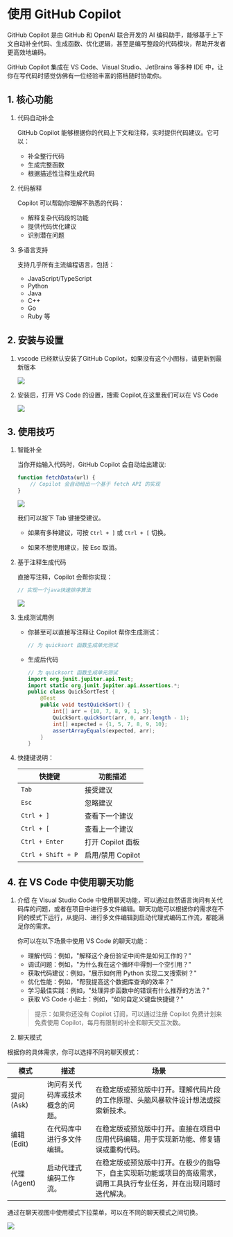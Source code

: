 # 使用 GitHub Copilot

GitHub Copilot 是由 GitHub 和 OpenAI 联合开发的 AI 编码助手，能够基于上下文自动补全代码、生成函数、优化逻辑，甚至是编写整段的代码模块，帮助开发者更高效地编码。

GitHub Copilot 集成在 VS Code、Visual Studio、JetBrains 等多种 IDE 中，让你在写代码时感觉仿佛有一位经验丰富的搭档随时协助你。

## 1. 核心功能

1. 代码自动补全

    GitHub Copilot 能够根据你的代码上下文和注释，实时提供代码建议。它可以：

    - 补全整行代码
    - 生成完整函数
    - 根据描述性注释生成代码
2. 代码解释

    Copilot 可以帮助你理解不熟悉的代码：

    - 解释复杂代码段的功能
    - 提供代码优化建议
    - 识别潜在问题
3. 多语言支持

    支持几乎所有主流编程语言，包括：

    - JavaScript/TypeScript
    - Python
    - Java
    - C++
    - Go
    - Ruby 等

## 2. 安装与设置

1. vscode 已经默认安装了GitHub Copilot，如果没有这个小图标，请更新到最新版本

    ![](/code/tool/copilot/001.png)

2. 安装后，打开 VS Code 的设置，搜索 Copilot,在这里我们可以在 VS Code 

    ![](/code/tool/copilot/002.png)


## 3. 使用技巧

1. 智能补全


    当你开始输入代码时，GitHub Copilot 会自动给出建议:

    ```js
    function fetchData(url) {
        // Copilot 会自动给出一个基于 fetch API 的实现
    }
    ```

    ![](/code/tool/copilot/003.png)

    我们可以按下 Tab 键接受建议。

    - 如果有多种建议，可按 `Ctrl + ]` 或 `Ctrl + [` 切换。

    - 如果不想使用建议，按 Esc 取消。

2. 基于注释生成代码
    
    直接写注释，Copilot 会帮你实现：

    ```java
    // 实现一个java快速排序算法
    ```

    ![](/code/tool/copilot/004.png)

3. 生成测试用例

    - 你甚至可以直接写注释让 Copilot 帮你生成测试：

        ```js
        // 为 quicksort 函数生成单元测试
        ```

    - 生成后代码

        ```java
        // 为 quicksort 函数生成单元测试
        import org.junit.jupiter.api.Test;
        import static org.junit.jupiter.api.Assertions.*;
        public class QuickSortTest {
            @Test
            public void testQuickSort() {
                int[] arr = {10, 7, 8, 9, 1, 5};
                QuickSort.quickSort(arr, 0, arr.length - 1);
                int[] expected = {1, 5, 7, 8, 9, 10};
                assertArrayEquals(expected, arr);
            }
        }
        ```
4. 快捷键说明：

    | 快捷键              | 功能描述          |
    |------------------|---------------|
    | `Tab             ` | 接受建议          |
    | `Esc             ` | 忽略建议          |
    | `Ctrl + ]        ` | 查看下一个建议       |
    | `Ctrl + [        ` | 查看上一个建议       |
    | `Ctrl + Enter    ` | 打开 Copilot 面板 |
    | `Ctrl + Shift + P` | 启用/禁用 Copilot |



## 4. 在 VS Code 中使用聊天功能

1. 介绍
    在 Visual Studio Code 中使用聊天功能，可以通过自然语言询问有关代码库的问题，或者在项目中进行多文件编辑。聊天功能可以根据你的需求在不同的模式下运行，从提问、进行多文件编辑到启动代理式编码工作流，都能满足你的需求。

    你可以在以下场景中使用 VS Code 的聊天功能：

    - 理解代码：例如，"解释这个身份验证中间件是如何工作的？"
    - 调试问题：例如，"为什么我在这个循环中得到一个空引用？"
    - 获取代码建议：例如，"展示如何用 Python 实现二叉搜索树？"
    - 优化性能：例如，"帮我提高这个数据库查询的效率？"
    - 学习最佳实践：例如，"处理异步函数中的错误有什么推荐的方法？"
    - 获取 VS Code 小贴士：例如，"如何自定义键盘快捷键？"


    >提示：如果你还没有 Copilot 订阅，可以通过注册 Copilot 免费计划来免费使用 Copilot，每月有限制的补全和聊天交互次数。

2. 聊天模式

根据你的具体需求，你可以选择不同的聊天模式：

| 模式         | 描述               | 场景                                                          |
|------------|------------------|-------------------------------------------------------------|
| 提问 (Ask)   | 询问有关代码库或技术概念的问题。 | 在稳定版或预览版中打开。理解代码片段的工作原理、头脑风暴软件设计想法或探索新技术。                   |
| 编辑 (Edit)  | 在代码库中进行多文件编辑。    | 在稳定版或预览版中打开。直接在项目中应用代码编辑，用于实现新功能、修复错误或重构代码。                 |
| 代理 (Agent) | 启动代理式编码工作流。      | 在稳定版或预览版中打开。在极少的指导下，自主实现新功能或项目的高级需求，调用工具执行专业任务，并在出现问题时迭代解决。 |


通过在聊天视图中使用模式下拉菜单，可以在不同的聊天模式之间切换。

![](/code/tool/copilot/005.png)